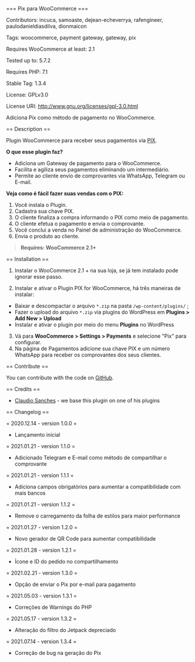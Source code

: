 
=== Pix para WooCommerce ===

Contributors: incuca, samoaste, dejean-echeverrya, rafengineer, paulodanieldiasdilva, dionmaicon

Tags: woocommerce, payment gateway, gateway, pix

Requires WooCommerce at least: 2.1

Tested up to: 5.7.2

Requires PHP: 7.1

Stable Tag: 1.3.4

License: GPLv3.0

License URI: http://www.gnu.org/licenses/gpl-3.0.html

Adiciona Pix como método de pagamento no WooCommerce.

== Description ==

Plugin WooCommerce para receber seus pagamentos via [PIX](https://www.bb.com.br/pbb/pagina-inicial/pix#/).

**O que esse plugin faz?**

- Adiciona um Gateway de pagamento para o WooCommerce.
- Facilita e  agiliza seus pagamentos eliminando um intermediário.
- Permite ao cliente envio de comprovantes via WhatsApp, Telegram ou E-mail.

**Veja como é fácil fazer suas vendas com o PIX:**

1. Você instala o Plugin.
2. Cadastra sua chave PIX.
3. O cliente finaliza a compra informando o PIX como meio de pagamento.
4. O cliente efetua o pagamento e envia o comprovante.
5. Você conclui a venda no Painel de administração do WooCommerce.
6. Envia o produto ao cliente.

>  **Requires: WooCommerce 2.1+**


== Installation ==

 1. Instalar o WooCommerce 2.1 + na sua loja, se já tem instalado pode
    ignorar esse passo.

 2. Instalar e ativar o Plugin PIX for WooCommerce, há três maneiras de instalar:

  - Baixar e descompactar o arquivo `*.zip` na pasta  `/wp-content/plugins/` ;
  - Fazer o upload do arquivo `*.zip`  via plugins do WordPress em  **Plugins &gt; Add New &gt; Upload**
  - Instalar e ativar o plugin por meio do menu **Plugins** no WordPress

3. Vá para  **WooCommerce &gt; Settings &gt; Payments** e selecione "Pix" para configurar.
4. Na página de Pagamentos adicione sua chave PIX e um número  WhatsApp para receber os comprovantes dos seus clientes.

== Contribute ==



You can contribute with the code on [GitHub](https://github.com/InCuca/woocommerce-pix).



== Credits ==



*  [Claudio Sanches](https://claudiosanches.com/) - we base this plugin on one of his plugins



== Changelog ==



= 2020.12.14 - version 1.0.0 =

* Lançamento inicial

= 2021.01.21 - version 1.1.0 =

* Adicionado Telegram e E-mail como método de compartilhar o comprovante

= 2021.01.21 - version 1.1.1 =

* Adiciona campos obrigatórios para aumentar a compatibilidade com mais bancos

= 2021.01.21 - version 1.1.2 =

* Remove o carregamento da folha de estilos para maior performance

= 2021.01.27 - version 1.2.0 =

* Novo gerador de QR Code para aumentar compatibilidade

= 2021.01.28 - version 1.2.1 =

* Ícone e ID do pedido no compartilhamento

= 2021.02.21 - version 1.3.0 =

* Opção de enviar o Pix por e-mail para pagamento

= 2021.05.03 - version 1.3.1 =

* Correções de Warnings do PHP

= 2021.05.17 - version 1.3.2 =

* Alteração do filtro do Jetpack depreciado

= 2021.07.14 - version 1.3.4 =

* Correção de bug na geração do Pix
